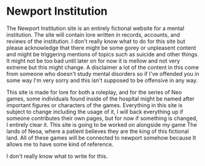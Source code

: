 # Newport Institution
The Newport Institution site is an entirely fictional website for a mental institution. The site will contain lore written in records, accounts, and reviews of the institution. 
I don't really know what to do for this site but please acknowledge that there might be some gorey or unpleasent content and might be triggering mentions of topics such as suicide and other things. It might not be too bad until later on for now it is mellow and not very extreme but this might change. 
A disclaimer a lot of the content in this come from someone who doesn't study mental disorders so if I've offended you in some way I'm very sorry and this isn't supposed to be offensive in any way.


This site is made for lore for both a roleplay, and for the series of Neo games, some individuals found inside of the hospital might be named after important figures or characters of the games. Everything in this site is subject to change including the usage of it, I will back everything up if someone contributes their own pages, but for now if something is changed, I entirely clear it. This site is going to be worked on alongside my game The lands of Neoa, where a patient believes they are the king of this fictional land. All of these games will be connected to newport somehow because It allows me to have some kind of reference.

I don't really know what to write for this.